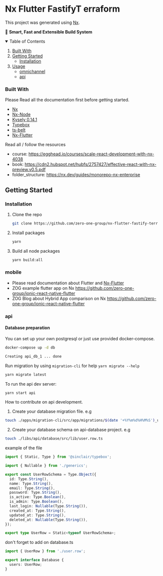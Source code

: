 # Nx Flutter FastifyT erraform

This project was generated using [Nx](https://nx.dev).

🔎 **Smart, Fast and Extensible Build System**

<!-- TABLE OF CONTENTS -->
<details open="open">
  <summary>Table of Contents</summary>
  <ol>
    <li>
      <a href="#built-with">Built With</a>
    </li>
    <li>
      <a href="#getting-started">Getting Started</a>
      <ul>
        <li><a href="#installation">Installation</a></li>
      </ul>
    </li>
    <li><a href="#usage">Usage</a>
      <ul>
        <li><a href="#mobile">omnichannel</a></li>
        <li><a href="#api">api</a></li>
      </ul>
    </li>
  </ol>
</details>

<!-- ABOUT THE PROJECT -->

### Built With

Please Read all the documentation first before getting started.

- [Nx](https://nx.dev/)
- [Nx-Node](https://nx.dev/node)
- [Kysely 0.14.1](https://github.com/koskimas/kysely/tree/0.14.1)
- [Typebox](https://github.com/sinclairzx81/typebox)
- [ts-belt](https://github.com/mobily/ts-belt)
- [Nx-Flutter](https://www.npmjs.com/package/@nxrocks/nx-flutter)

Read all / follow the resources

- course: https://egghead.io/courses/scale-react-development-with-nx-4038
- book: https://cdn2.hubspot.net/hubfs/2757427/effective-react-with-nx-preview.v0.5.pdf
- folder_structure: https://nx.dev/guides/monorepo-nx-enterprise

## Getting Started

### Installation

1. Clone the repo
   ```sh
   git clone https://github.com/zero-one-group/nx-flutter-fastify-terraform
   ```
2. Install packages
   ```sh
   yarn
   ```
3. Build all node packages
   ```sh
   yarn build:all
   ```

### mobile

- Please read documentation about Flutter and [Nx-Flutter](https://www.npmjs.com/package/@nxrocks/nx-flutter)
- ZOG example flutter app on Nx https://github.com/zero-one-group/ionic-react-native-flutter
- ZOG Blog about Hybrid App comparison on Nx https://github.com/zero-one-group/ionic-react-native-flutter

### api

#### Database preparation

You can set up your own postgresql or just use provided docker-compose.

```sh
docker-compose up -d db

Creating api_db_1 ... done
```

Run migration by using `migration-cli` for help `yarn migrate --help`

```sh
yarn migrate latest
```

To run the api dev server:

```sh
yarn start api
```

How to contribute on api development.

1. Create your database migration file. e.g

```sh
touch ./apps/migration-cli/src/app/migrations/$(date '+%Y%m%d%H%M%S')_users.ts
```

2. Create your database schema on api-database project. e.g

```sh
touch ./libs/api/database/src/lib/user.row.ts
```

example of the file

```typescript
import { Static, Type } from '@sinclair/typebox';

import { Nullable } from './generics';

export const UserRowSchema = Type.Object({
  id: Type.String(),
  name: Type.String(),
  email: Type.String(),
  password: Type.String(),
  is_active: Type.Boolean(),
  is_admin: Type.Boolean(),
  last_login: Nullable(Type.String()),
  created_at: Type.String(),
  updated_at: Type.String(),
  deleted_at: Nullable(Type.String()),
});

export type UserRow = Static<typeof UserRowSchema>;
```

don't forget to add on database.ts

```typescript
import { UserRow } from './user.row';

export interface Database {
  users: UserRow;
}
```
